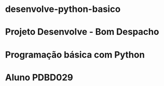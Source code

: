 # desenvolve-python-basico
# Projeto Desenvolve - Bom Despacho
# Programação básica com Python
# Aluno PDBD029

